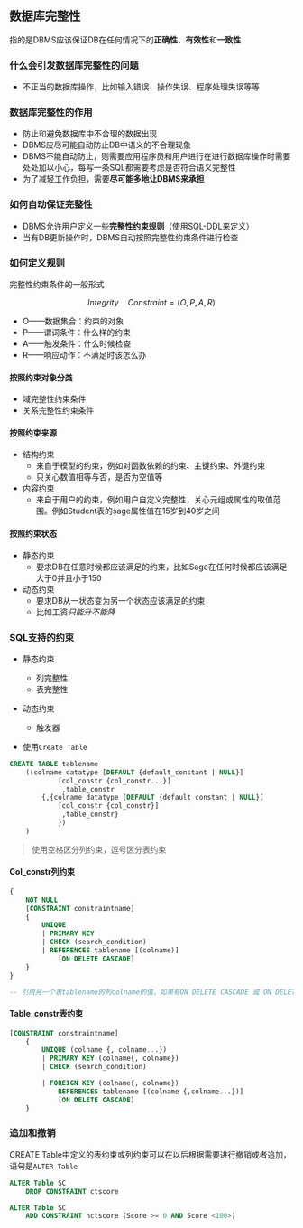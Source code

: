## 数据库完整性

指的是DBMS应该保证DB在任何情况下的**正确性**、**有效性**和**一致性**

### 什么会引发数据库完整性的问题

- 不正当的数据库操作，比如输入错误、操作失误、程序处理失误等等

### 数据库完整性的作用

- 防止和避免数据库中不合理的数据出现
- DBMS应尽可能自动防止DB中语义的不合理现象
- DBMS不能自动防止，则需要应用程序员和用户进行在进行数据库操作时需要处处加以小心，每写一条SQL都需要考虑是否符合语义完整性
- 为了减轻工作负担，需要**尽可能多地让DBMS来承担**

### 如何自动保证完整性

- DBMS允许用户定义一些**完整性约束规则**（使用SQL-DDL来定义）
- 当有DB更新操作时，DBMS自动按照完整性约束条件进行检查

### 如何定义规则

完整性约束条件的一般形式

$$Integrity \quad Constraint = (O,P,A,R)$$

- O——数据集合：约束的对象
- P——谓词条件：什么样的约束
- A——触发条件：什么时候检查
- R——响应动作：不满足时该怎么办

#### 按照约束对象分类

- 域完整性约束条件
- 关系完整性约束条件

#### 按照约束来源

- 结构约束
    - 来自于模型的约束，例如对函数依赖的约束、主键约束、外键约束
    - 只关心数值相等与否，是否为空值等
- 内容约束
    - 来自于用户的约束，例如用户自定义完整性，关心元组或属性的取值范围。例如Student表的sage属性值在15岁到40岁之间

#### 按照约束状态

- 静态约束
    - 要求DB在任意时候都应该满足的约束，比如Sage在任何时候都应该满足大于0并且小于150
- 动态约束
    - 要求DB从一状态变为另一个状态应该满足的约束
    - 比如工资*只能升不能降*

### SQL支持的约束

- 静态约束
    - 列完整性
    - 表完整性
- 动态约束
    - 触发器

- 使用`Create Table`

```sql
CREATE TABLE tablename
    ((colname datatype [DEFAULT {default_constant | NULL}]
            [col_constr {col_constr...}]
            |,table_constr
        {,{colname datatype [DEFAULT {default_constant | NULL}]
            [col_constr {col_constr}]
            |,table_constr}
            })
    )
```

> 使用空格区分列约束，逗号区分表约束

#### Col_constr列约束

```sql
{
    NOT NULL|
    [CONSTRAINT constraintname]
    {
        UNIQUE
        | PRIMARY KEY
        | CHECK (search_condition)
        | REFERENCES tablename [(colname)]
            [ON DELETE CASCADE]
    }
}

-- 引用另一个表tablename的列colname的值，如果有ON DELETE CASCADE 或 ON DELETE SET NULL，那么删除被引用表的某列值v时，要将本表该列值为v的列值更新为null，缺省则无操作
```

#### Table_constr表约束

```sql
[CONSTRAINT constraintname]
    {
        UNIQUE (colname {, colname...})
        | PRIMARY KEY (colname{, colname})
        | CHECK (search_condition)

        | FOREIGN KEY (colname{, colname})
            REFERENCES tablename [(colname {,colname...})]
            [ON DELETE CASCADE]
    }
```

### 追加和撤销

CREATE Table中定义的表约束或列约束可以在以后根据需要进行撤销或者追加，语句是`ALTER Table`

```sql
ALTER Table SC
    DROP CONSTRAINT ctscore
```

```sql
ALTER Table SC
    ADD CONSTRAINT nctscore (Score >= 0 AND Score <100>)
```